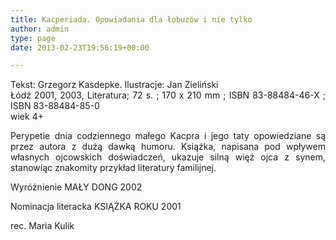 ```yaml
---
title: Kacperiada. Opowiadania dla łobuzów i nie tylko
author: admin
type: page
date: 2013-02-23T19:56:19+00:00

---
```

<p style="text-align: justify;">
  Tekst: Grzegorz Kasdepke. Ilustracje: Jan Zieliński<br /> Łódź 2001, 2003, Literatura; 72 s. ; 170 x 210 mm ; ISBN 83-88484-46-X ; ISBN 83-88484-85-0<br /> wiek 4+
</p>

<p style="text-align: justify;">
  Perypetie dnia codziennego małego Kacpra i jego taty opowiedziane są przez autora z dużą dawką humoru. Książka, napisana pod wpływem własnych ojcowskich doświadczeń, ukazuje silną więź ojca z synem, stanowiąc znakomity przykład literatury familijnej.
</p>

<p style="text-align: justify;">
  Wyróżnienie MAŁY DONG 2002
</p>

<p style="text-align: justify;">
  Nominacja literacka KSIĄŻKA ROKU 2001
</p>

<p style="text-align: justify;">
  rec. Maria Kulik
</p>